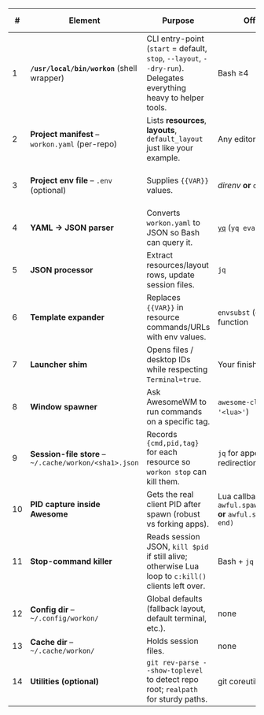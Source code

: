| #  | Element                                                | Purpose                                                                                                           | Off-the-shelf tool(s)                                                                        | Notes / install hint                                      |
| -- | ------------------------------------------------------ | ----------------------------------------------------------------------------------------------------------------- | -------------------------------------------------------------------------------------------- | --------------------------------------------------------- |
| 1  | **`/usr/local/bin/workon`** (shell wrapper)            | CLI entry-point (`start` = default, `stop`, `--layout`, `--dry-run`). Delegates everything heavy to helper tools. | Bash ≥4                                                                                      | 100–150 LOC is enough.                                    |
| 2  | **Project manifest** – `workon.yaml` (per-repo)        | Lists **resources**, **layouts**, `default_layout` just like your example.                                        | Any editor 😊                                                                                | Committed to VCS; sits at repo root.                      |
| 3  | **Project env file** – `.env` (optional)               | Supplies `{{VAR}}` values.                                                                                        | *direnv* **or** `dotenv` shell snippet                                                       | `direnv` lets vars appear automatically when you `cd`.    |
| 4  | **YAML → JSON parser**                                 | Converts `workon.yaml` to JSON so Bash can query it.                                                              | [`yq`](https://github.com/mikefarah/yq) (`yq eval -o=json`)                                  | Debian/Ubuntu: `apt install yq`; Arch: `pacman -S yq-go`. |
| 5  | **JSON processor**                                     | Extract resources/layout rows, update session files.                                                              | `jq`                                                                                         | Virtually everywhere in repos.                            |
| 6  | **Template expander**                                  | Replaces `{{VAR}}` in resource commands/URLs with env values.                                                     | `envsubst` (gettext) or a 5-line Bash function                                               | Keep it simple: only `{{IDENT}}`.                         |
| 7  | **Launcher shim**                                      | Opens files / desktop IDs while respecting `Terminal=true`.                                                       | Your finished **`pls-open`**                                                            | Lives in `$PATH`.                                         |
| 8  | **Window spawner**                                     | Ask AwesomeWM to run commands on a specific tag.                                                                  | `awesome-client` (`awesome-client '<lua>'`)                                                  | Provided by AwesomeWM package.                            |
| 9  | **Session-file store** – `~/.cache/workon/<sha1>.json` | Records `{cmd,pid,tag}` for each resource so `workon stop` can kill them.                                         | `jq` for appending, plain shell redirection                                                  | One file per active session.                              |
| 10 | **PID capture inside Awesome**                         | Gets the real client PID after spawn (robust vs forking apps).                                                    | Lua callback: `awful.spawn.easy_async_with_shell` **or** `awful.spawn(…, function(c) … end)` | The callback’s `c.pid` is what you store.                 |
| 11 | **Stop-command killer**                                | Reads session JSON, `kill $pid` if still alive; otherwise Lua loop to `c:kill()` clients left over.               | Bash + `jq` + `awesome-client`                                                               | Lua one-liner iterates `client.get()`.                    |
| 12 | **Config dir** – `~/.config/workon/`                   | Global defaults (fallback layout, default terminal, etc.).                                                        | none                                                                                         | Keeps `workon.conf`, templates.                           |
| 13 | **Cache dir** – `~/.cache/workon/`                     | Holds session files.                                                                                              | none                                                                                         | mkdir -p if missing.                                      |
| 14 | **Utilities (optional)**                               | `git rev-parse --show-toplevel` to detect repo root; `realpath` for sturdy paths.                                 | git coreutils                                                                                | Makes “run inside repo” magic.                            |

